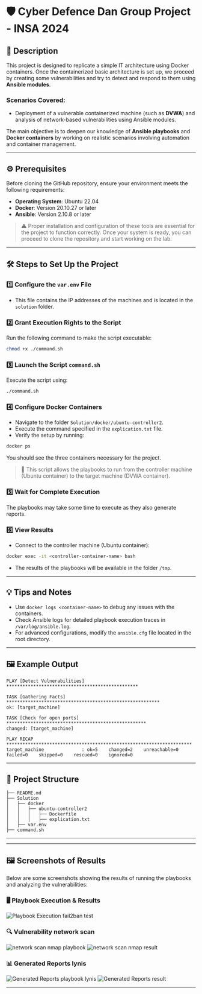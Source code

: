 # 🛡️ Cyber Defence Dan Group Project - INSA 2024

## 📄 Description

This project is designed to replicate a simple IT architecture using Docker containers. Once the containerized basic architecture is set up, we proceed by creating some vulnerabilities and try to detect and respond to them using **Ansible modules**. 

### Scenarios Covered:
- Deployment of a vulnerable containerized machine (such as **DVWA**) and analysis of network-based vulnerabilities using Ansible modules.

The main objective is to deepen our knowledge of **Ansible playbooks** and **Docker containers** by working on realistic scenarios involving automation and container management.

---

## ⚙️ Prerequisites

Before cloning the GitHub repository, ensure your environment meets the following requirements:

- **Operating System**: Ubuntu 22.04
- **Docker**: Version 20.10.27 or later
- **Ansible**: Version 2.10.8 or later

> ⚠️ Proper installation and configuration of these tools are essential for the project to function correctly. Once your system is ready, you can proceed to clone the repository and start working on the lab.

---

## 🛠️ Steps to Set Up the Project

### 1️⃣ Configure the `var.env` File
- This file contains the IP addresses of the machines and is located in the `solution` folder.

### 2️⃣ Grant Execution Rights to the Script
Run the following command to make the script executable:
```bash
chmod +x ./command.sh
```

### 3️⃣ Launch the Script `command.sh`
Execute the script using:
```bash
./command.sh
```

### 4️⃣ Configure Docker Containers
- Navigate to the folder `Solution/docker/ubuntu-controller2`.
- Execute the command specified in the `explication.txt` file.
- Verify the setup by running:
```bash
docker ps
```
You should see the three containers necessary for the project.

> 📝 This script allows the playbooks to run from the controller machine (Ubuntu container) to the target machine (DVWA container).

### 5️⃣ Wait for Complete Execution
The playbooks may take some time to execute as they also generate reports.

### 6️⃣ View Results
- Connect to the controller machine (Ubuntu container):
```bash
docker exec -it <controller-container-name> bash
```
- The results of the playbooks will be available in the folder `/tmp`.

---

## 💡 Tips and Notes
- Use `docker logs <container-name>` to debug any issues with the containers.
- Check Ansible logs for detailed playbook execution traces in `/var/log/ansible.log`.
- For advanced configurations, modify the `ansible.cfg` file located in the root directory.

---

## 🖼️ Example Output
```plaintext
PLAY [Detect Vulnerabilities] *************************************************

TASK [Gathering Facts] *********************************************************
ok: [target_machine]

TASK [Check for open ports] ****************************************************
changed: [target_machine]

PLAY RECAP *********************************************************************
target_machine              : ok=5    changed=2    unreachable=0    failed=0    skipped=0    rescued=0    ignored=0
```

---

## 📂 Project Structure
```
├── README.md
├── Solution
│   ├── docker
│   │   ├── ubuntu-controller2
│   │   │   ├── Dockerfile
│   │   │   ├── explication.txt
│   ├── var.env
├── command.sh
```

---

---

## 🖼️ Screenshots of Results

Below are some screenshots showing the results of running the playbooks and analyzing the vulnerabilities:

### 🖥️ Playbook Execution & Results
![Playbook Execution fail2ban test](test/Client/img/fail2ban-test.jpg)

### 🔍 Vulnerability network scan 
![network scan nmap playbook](test/Client/img/real_nmap.png)
![network scan nmap result](test/Client/img/res_nmap_playbook.png)

### 📊 Generated Reports lynis
![Generated Reports playbook lynis](test/Client/img/lynis_playbook.png)
![Generated Reports result](test/Clientimg/lynis-res_playbook.png)

---

